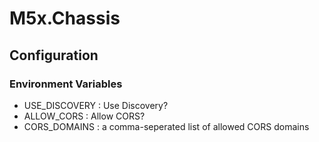 ﻿# M5x.Chassis

## Configuration

### Environment Variables

- USE_DISCOVERY : Use Discovery?
- ALLOW_CORS : Allow CORS?
- CORS_DOMAINS : a comma-seperated list of allowed CORS domains
